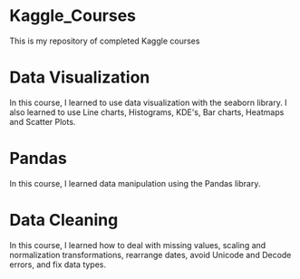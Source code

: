 # Kaggle_Courses
 
 This is my repository of completed Kaggle courses

# Data Visualization

In this course, I learned to use data visualization with the seaborn library. I also learned to use Line charts, Histograms, KDE's, Bar charts, Heatmaps and Scatter Plots.

# Pandas

In this course, I learned data manipulation using the Pandas library.

# Data Cleaning

In this course, I learned how to deal with missing values, scaling and normalization transformations, rearrange dates, avoid Unicode and Decode errors, and fix data types.
